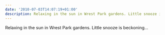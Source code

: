 ```yaml
---
date: '2010-07-03T14:07:19+01:00'
description: Relaxing in the sun in Wrest Park gardens. Little snooze is beckoning...
---
```

Relaxing in the sun in Wrest Park gardens. Little snooze is beckoning...
